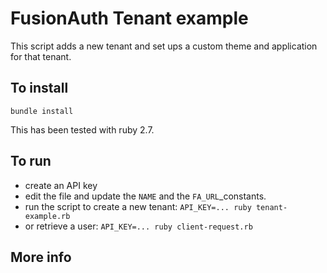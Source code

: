 # FusionAuth Tenant example

This script adds a new tenant and set ups a custom theme and application for that tenant.

## To install

`bundle install`

This has been tested with ruby 2.7.

## To run

* create an API key
* edit the file and update the `NAME` and the `FA_URL`_constants.
* run the script to create a new tenant: `API_KEY=... ruby tenant-example.rb`
* or retrieve a user: `API_KEY=... ruby client-request.rb`

## More info


